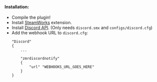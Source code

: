 #### Installation:

- Compile the plugin!
- Install [SteamWorks](http://users.alliedmods.net/~kyles/builds/SteamWorks/) extension.
- Install [Discord API](https://forums.alliedmods.net/showthread.php?t=292663). (Only needs `discord.smx` and `configs/discord.cfg`)
- Add the webhook URL to `discord.cfg`:
  ```
  "Discord"
  {
  	  ...
      
      "zmrdiscordnotify"
      {
          "url"	"WEBHOOKS_URL_GOES_HERE"
      }
  }
  ```

